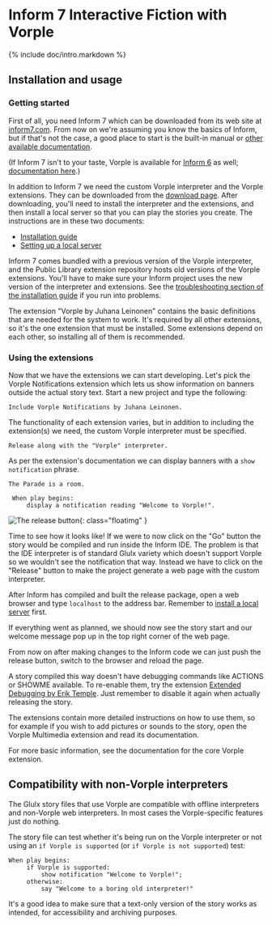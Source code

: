 # Inform 7 Interactive Fiction with Vorple

{% include doc/intro.markdown %}

## Installation and usage

### Getting started

First of all, you need Inform 7 which can be downloaded from its web site at
[inform7.com](http://inform7.com). From now on we're assuming you know the
basics of Inform, but if that's not the case, a good place to start is the
built-in manual or
[other available documentation](http://www.intfiction.org/forum/viewtopic.php?f=7&t=3988).

(If Inform 7 isn't to your taste, Vorple is available for
[Inform 6](http://inform-fiction.org) as well;
[documentation here]({{site.url}}/doc/#inform6).)

In addition to Inform 7 we need the custom Vorple interpreter and the
Vorple extensions. They can be downloaded from the
[download page]({{site.url}}/download). After downloading, you'll need to
install the interpreter and the extensions, and then install a local server so
that you can play the stories you create. The instructions are in these two
documents:

* [Installation guide]({{site.url}}/doc/setup)
* [Setting up a local server]({{site.url}}/doc/localhost)

<div class="note">
Inform 7 comes bundled with a previous version of the Vorple interpreter,
and the Public Library extension repository hosts old versions of the Vorple
extensions. You'll have to make sure your Inform project uses the new version of
the interpreter and extensions. See the
<a href="{{site.url}}/doc/setup">troubleshooting section of the installation
guide</a> if you run into problems.
</div>

The extension "Vorple by Juhana Leinonen" contains the basic definitions that
are needed for the system to work. It's required by all other extensions, so
it's the one extension that must be installed. Some extensions depend on each
other, so installing all of them is recommended.


### Using the extensions

Now that we have the extensions we can start developing. Let's pick the Vorple
Notifications extension which lets us show information on banners outside the
actual story text. Start a new project and type the following:

    Include Vorple Notifications by Juhana Leinonen.

The functionality of each extension varies, but in addition to including the
extension(s) we need, the custom Vorple interpreter must be specified.

    Release along with the "Vorple" interpreter.

As per the extension's documentation we can display banners with a
`show notification` phrase.

    The Parade is a room.

     When play begins:
         display a notification reading "Welcome to Vorple!".

![The release button]({{site.url}}/media/image/doc/release-button.png){: class="floatimg" }

Time to see how it looks like!
If we were to now click on the "Go" button the story would be compiled and run
inside the Inform IDE. The problem is that the IDE interpreter is of standard
Glulx variety which doesn't support Vorple so we wouldn't see the notification
that way. Instead we have to click on the "Release" button to make the project
generate a web page with the custom interpreter.

After Inform has compiled and built the release package, open a web browser and
type `localhost` to the address bar. Remember to
[install a local server]({{site.url}}/doc/localhost) first.

If everything went as planned, we should now see the story start and our welcome
message pop up in the top right corner of the web page.

From now on after making changes to the Inform code we can just push the release
button, switch to the browser and reload the page.

<div class="note">
A story compiled this way doesn't have debugging commands like ACTIONS or SHOWME available.
To re-enable them, try the extension
<a href="http://inform7.com/extensions/Erik%20Temple/Extended%20Debugging/index.html">
    Extended Debugging by Erik Temple</a>.
Just remember to disable it again when actually releasing the story.
</div>

The extensions contain more detailed instructions on how to use them, so for example
if you wish to add pictures or sounds to the story, open the Vorple Multimedia
extension and read its documentation.

For more basic information, see the documentation for the core Vorple extension.


## Compatibility with non-Vorple interpreters

The Glulx story files that use Vorple are compatible with offline interpreters
and non-Vorple web interpreters. In most cases the Vorple-specific features
just do nothing.

The story file can test whether it's being run on the Vorple interpreter or not
using an `if Vorple is supported` (or `if Vorple is not supported`) test:

    When play begins:
         if Vorple is supported:
             show notification "Welcome to Vorple!";
         otherwise:
             say "Welcome to a boring old interpreter!"

It's a good idea to make sure that a text-only version of the story works
as intended, for accessibility and archiving purposes.

